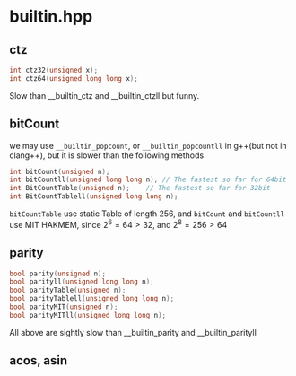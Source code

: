 # builtin.hpp

## ctz

``` cpp
int ctz32(unsigned x);
int ctz64(unsigned long long x);
```

Slow than __builtin_ctz and __builtin_ctzll but funny.

## bitCount

we may use `__builtin_popcount`, or `__builtin_popcountll` in g++(but not in clang++), but it is slower than the following methods

``` cpp
int bitCount(unsigned n);  
int bitCountll(unsigned long long n); // The fastest so far for 64bit
int BitCountTable(unsigned n);    // The fastest so far for 32bit
int BitCountTablell(unsigned long long n);
```

`bitCountTable` use static Table of length 256, and `bitCount` and `bitCountll` use MIT HAKMEM, since $2^6 = 64 > 32$, and $2^8 = 256 > 64$


## parity

``` cpp
bool parity(unsigned n);
bool parityll(unsigned long long n);
bool parityTable(unsigned n);
bool parityTablell(unsigned long long n);
bool parityMIT(unsigned n);
bool parityMITll(unsigned long long n);
```

All above are sightly slow than __builtin_parity and __builtin_parityll

## acos, asin
